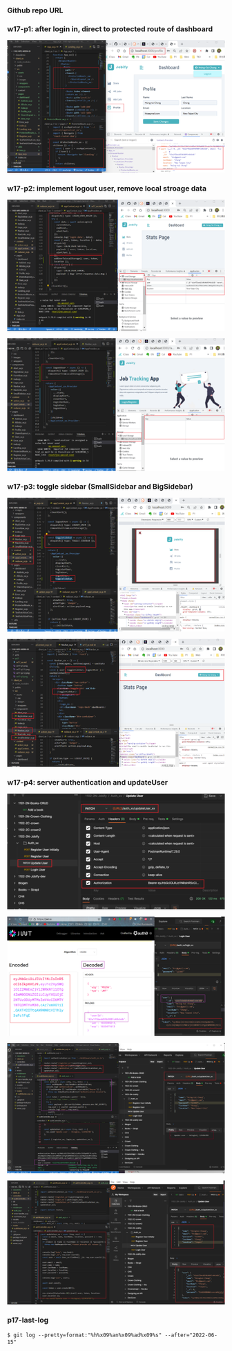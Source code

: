 ### Github repo URL

### w17-p1: after login in, direct to protected route of dashboard

![](w17-p1.png)

### w17-p2: implement logout user, remove local stroage data

![](w17-p2-1.png)

![](w17-p2-2.png)

### w17-p3: toggle sidebar (SmallSidebar and BigSidebar)

![](w17-p3-1.png)

![](w17-p3-2.png)

### w17-p4: server authentication and updateUser

![](w17-p4-1.png)

![](w17-p4-2.png)

![](w17-p4-3.png)

![](w17-p4-4.png)

### p17-last-log

```
$ git log --pretty=format:"%h%x09%an%x09%ad%x09%s" --after="2022-06-15"


```

